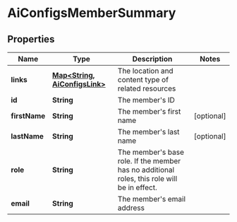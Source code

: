 

# AiConfigsMemberSummary


## Properties

| Name | Type | Description | Notes |
|------------ | ------------- | ------------- | -------------|
|**links** | [**Map&lt;String, AiConfigsLink&gt;**](AiConfigsLink.md) | The location and content type of related resources |  |
|**id** | **String** | The member&#39;s ID |  |
|**firstName** | **String** | The member&#39;s first name |  [optional] |
|**lastName** | **String** | The member&#39;s last name |  [optional] |
|**role** | **String** | The member&#39;s base role. If the member has no additional roles, this role will be in effect. |  |
|**email** | **String** | The member&#39;s email address |  |




